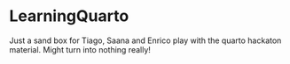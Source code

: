 # LearningQuarto
Just a sand box for Tiago, Saana and Enrico play with the quarto hackaton material. Might turn into nothing really!
